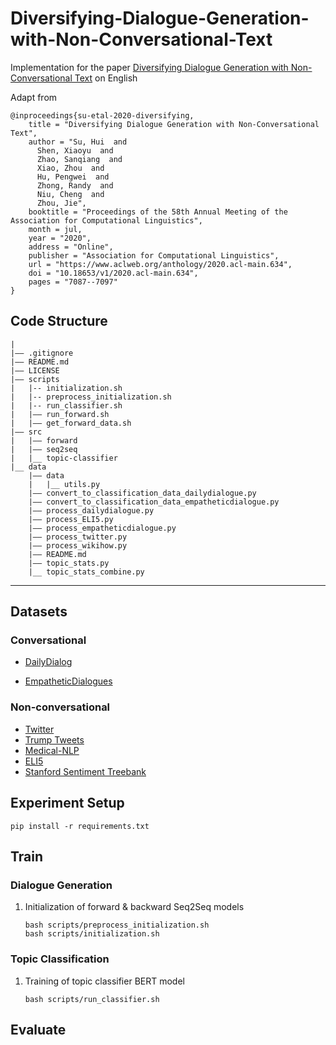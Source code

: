 # Diversifying-Dialogue-Generation-with-Non-Conversational-Text
Implementation for the paper [Diversifying Dialogue Generation with Non-Conversational Text](https://www.aclweb.org/anthology/2020.acl-main.634) on English

Adapt from 
```
@inproceedings{su-etal-2020-diversifying,
    title = "Diversifying Dialogue Generation with Non-Conversational Text",
    author = "Su, Hui  and
      Shen, Xiaoyu  and
      Zhao, Sanqiang  and
      Xiao, Zhou  and
      Hu, Pengwei  and
      Zhong, Randy  and
      Niu, Cheng  and
      Zhou, Jie",
    booktitle = "Proceedings of the 58th Annual Meeting of the Association for Computational Linguistics",
    month = jul,
    year = "2020",
    address = "Online",
    publisher = "Association for Computational Linguistics",
    url = "https://www.aclweb.org/anthology/2020.acl-main.634",
    doi = "10.18653/v1/2020.acl-main.634",
    pages = "7087--7097"
}
```

## Code Structure
```
|
|—— .gitignore
|—— README.md
|—— LICENSE
|—— scripts
|   |-- initialization.sh
|   |-- preprocess_initialization.sh
|   |-- run_classifier.sh
|   |—— run_forward.sh
|   |—— get_forward_data.sh
|—— src
|   |—— forward
|   |—— seq2seq
|   |__ topic-classifier
|__ data
	|—— data
	|	|__ utils.py
    |—— convert_to_classification_data_dailydialogue.py
    |—— convert_to_classification_data_empatheticdialogue.py
    |—— process_dailydialogue.py
    |—— process_ELI5.py
    |—— process_empatheticdialogue.py
    |—— process_twitter.py
    |—— process_wikihow.py
    |—— README.md
    |—— topic_stats.py
    |__ topic_stats_combine.py
```

---

## Datasets
### Conversational
* [DailyDialog](http://yanran.li/dailydialog)

* [EmpatheticDialogues](https://github.com/facebookresearch/EmpatheticDialogues)

### Non-conversational
* [Twitter](https://github.com/shaypal5/awesome-twitter-data)
* [Trump Tweets](https://data.world/lovesdata/trump-tweets-5-4-09-12-5-16)
* [Medical-NLP](https://github.com/socd06/medical-nlp)
* [ELI5](https://www.aclweb.org/anthology/P19-1346)
* [Stanford Sentiment Treebank](https://blog.cambridgespark.com/50-free-machine-learning-datasets-sentiment-analysis-b9388f79c124)

## Experiment Setup 
```
pip install -r requirements.txt
```

## Train

### Dialogue Generation
1. Initialization of forward & backward Seq2Seq models
    ```
    bash scripts/preprocess_initialization.sh
    bash scripts/initialization.sh
    ```
    
### Topic Classification
1. Training of topic classifier BERT model
    ```
    bash scripts/run_classifier.sh
    ```

## Evaluate
